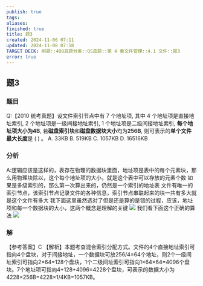 ```yaml
---
publish: true
tags: 
aliases: 
finished: true
title: 题3
created: 2024-11-06 07:11
updated: 2024-11-08 07:58
TARGET DECK: 刷题::408真题分类::OS真题::第 4 章文件管理::4.1 文件::题3
error: true
---
```

## 题3
### 题目
Q:【2010 统考真题】设文件索引节点中有 7 个地址项, 其中 4 个地址项是直接地址索引, 2 个地址项是一级间接地址索引, 1 个地址项是二级间接地址索引, **每个地址项大小为4B**, 若**磁盘索引块**和**磁盘数据块大小**均为**256B**, 则可表示的**单个文件最大长度**是 ( ) 。
A. ${33}\mathrm{{KB}}$ 
B. ${519}\mathrm{{KB}}$ 
C. ${1057}\mathrm{{KB}}$ 
D. ${16516}\mathrm{{KB}}$
### 分析
A:逻辑应该是这样的，表存在物理的数据块里面，地址项是表中的每个元素块，那么用物理块除以，这个每个地址项的大小，就是这个表中可以存放的元素个数
如果是多级索引的，那么第一次算出来的，仍然是一个索引的地址表
文件有唯一的索引节点，该索引节点记录文件的各种信息，索引节点串联起来的块一共有多大就是这个文件有多大
我下面这里虽然选对了但是还是算的是错的过程，应该，地址项和每一个数据块的大小，这两个概念是理解的关键
![](https://img.hwenyi.live/202411081557896.webp)
我们看下面这个正确的算法
![](https://img.hwenyi.live/202411081722398.webp)
### 解
【参考答案】C
【解析】本题考查混合索引分配方式。文件的4个直接地址索引可指向4个盘块，对于间接地址，一个数据块可放256/4=64个地址，则2个一级间址索引可指向2×64=128个盘块，1个二级间址索引可指向1×64×64=4096个盘块。7个地址项可指向4+128+4096=4228个盘块，可表示的数据大小为4228×256B=4228×1/4KB=1057KB。



